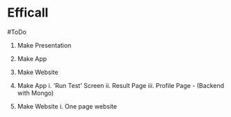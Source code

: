 # Efficall

#ToDo

1. Make Presentation
2. Make App
3. Make Website

2. Make App
   i. 'Run Test' Screen
   ii. Result Page
   iii. Profile Page - (Backend with Mongo)
   
3. Make Website
  i. One page website
  
